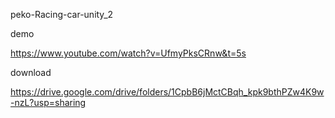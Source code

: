 peko-Racing-car-unity_2

demo

https://www.youtube.com/watch?v=UfmyPksCRnw&t=5s

download

https://drive.google.com/drive/folders/1CpbB6jMctCBqh_kpk9bthPZw4K9w-nzL?usp=sharing
